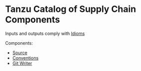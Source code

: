# Tanzu Catalog of Supply Chain Components

Inputs and outputs comply with [Idioms](idioms.hbs.md)

Components:
- [Source](./source.hbs.md)
- [Conventions](conventions.hbs.md)
- [Git Writer](git-writer.hbs.md)
